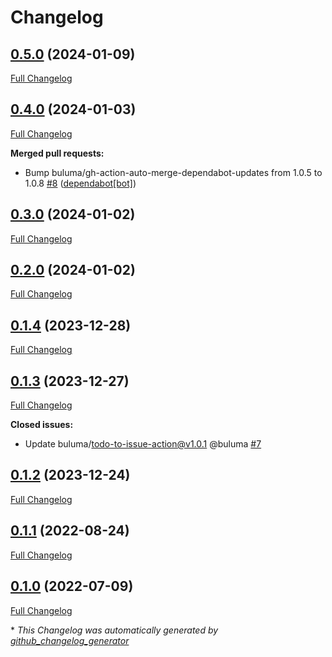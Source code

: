 # Changelog

## [0.5.0](https://github.com/buluma/ansible-role-aliases/tree/0.5.0) (2024-01-09)

[Full Changelog](https://github.com/buluma/ansible-role-aliases/compare/0.4.0...0.5.0)

## [0.4.0](https://github.com/buluma/ansible-role-aliases/tree/0.4.0) (2024-01-03)

[Full Changelog](https://github.com/buluma/ansible-role-aliases/compare/0.3.0...0.4.0)

**Merged pull requests:**

- Bump buluma/gh-action-auto-merge-dependabot-updates from 1.0.5 to 1.0.8 [\#8](https://github.com/buluma/ansible-role-aliases/pull/8) ([dependabot[bot]](https://github.com/apps/dependabot))

## [0.3.0](https://github.com/buluma/ansible-role-aliases/tree/0.3.0) (2024-01-02)

[Full Changelog](https://github.com/buluma/ansible-role-aliases/compare/0.2.0...0.3.0)

## [0.2.0](https://github.com/buluma/ansible-role-aliases/tree/0.2.0) (2024-01-02)

[Full Changelog](https://github.com/buluma/ansible-role-aliases/compare/0.1.4...0.2.0)

## [0.1.4](https://github.com/buluma/ansible-role-aliases/tree/0.1.4) (2023-12-28)

[Full Changelog](https://github.com/buluma/ansible-role-aliases/compare/0.1.3...0.1.4)

## [0.1.3](https://github.com/buluma/ansible-role-aliases/tree/0.1.3) (2023-12-27)

[Full Changelog](https://github.com/buluma/ansible-role-aliases/compare/0.1.2...0.1.3)

**Closed issues:**

- Update buluma/todo-to-issue-action@v1.0.1 @buluma [\#7](https://github.com/buluma/ansible-role-aliases/issues/7)

## [0.1.2](https://github.com/buluma/ansible-role-aliases/tree/0.1.2) (2023-12-24)

[Full Changelog](https://github.com/buluma/ansible-role-aliases/compare/0.1.1...0.1.2)

## [0.1.1](https://github.com/buluma/ansible-role-aliases/tree/0.1.1) (2022-08-24)

[Full Changelog](https://github.com/buluma/ansible-role-aliases/compare/0.1.0...0.1.1)

## [0.1.0](https://github.com/buluma/ansible-role-aliases/tree/0.1.0) (2022-07-09)

[Full Changelog](https://github.com/buluma/ansible-role-aliases/compare/62f0824d83e69896e2e61e3b35cdd9da4c8e16d3...0.1.0)



\* *This Changelog was automatically generated by [github_changelog_generator](https://github.com/github-changelog-generator/github-changelog-generator)*
